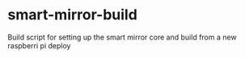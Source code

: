 # smart-mirror-build
Build script for setting up the smart mirror core and build from a new raspberri pi deploy
